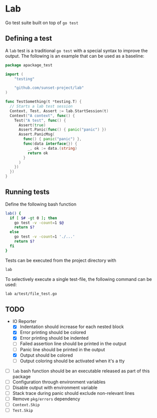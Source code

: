 # Lab

Go test suite built on top of `go test`

## Defining a test

A `lab` test is a traditional `go test` with a special syntax to improve
the output.
The following is an example that can be used as a baseline:

```go
package apackage_test

import (
	"testing"

	"github.com/sunset-project/lab"
)

func TestSomething(t *testing.T) {
  // Starts a lab test session
  Context, Test, Assert := lab.StartSession(t)
  Context("A context", func() {
    Test("A test", func() {
      Assert(true)
      Assert.Panic(func() { panic("panic") })
      Assert.PanicMsg(
        func() { panic("panic") },
        func(data interface{}) {
          _, ok := data.(string)
          return ok
        }
      )
    })
  })
}
```

## Running tests

Define the following bash function

```bash
lab() {
  if [ $# -gt 0 ]; then
    go test -v -count=1 $@
    return $?
  else
    go test -v -count=1 './...'
    return $?
  fi
}
```

Tests can be executed from the project directory with

```bash
lab
```

To selectively execute a single test-file, the following command can be used:

```bash
lab a/test/file_test.go
```

## TODO

- IO Reporter
  - [x] Indentation should increase for each nested block
  - [x] Error printing should be colored
  - [x] Error printing should be indented
  - [ ] Failed assertion line should be printed in the output
  - [ ] Panic line should be printed in the output
  - [x] Output should be colored
  - [ ] Output coloring should be activated when it's a tty
- [ ] `lab` bash function should be an executable released as part of this
  package
- [ ] Configuration through environment variables
- [ ] Disable output with environment variable
- [ ] Stack trace during panic should exclude non-relevant lines
- [ ] Remove `pkg/errors` dependency
- [ ] `Context.Skip`
- [ ] `Test.Skip`
